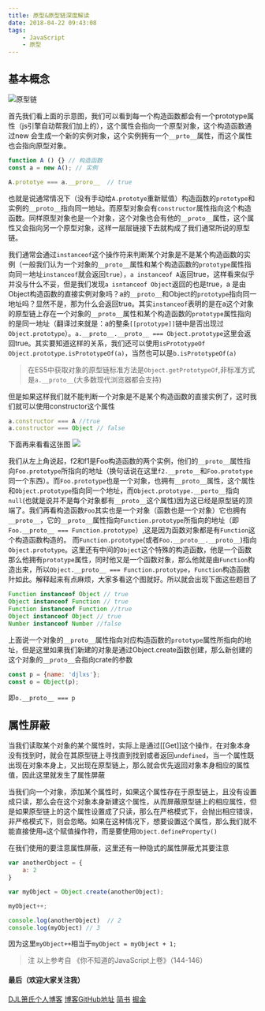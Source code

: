 ```yaml
---
title: 原型&原型链深度解读
date: 2018-04-22 09:43:08
tags: 
    - JavaScript
    - 原型
---
```


## 基本概念
![原型链](http://ok3x4ia9b.bkt.clouddn.com/18-4-22/15949493.jpg)
<!--more-->
首先我们看上面的示意图，我们可以看到每一个构造函数都会有一个prototype属性（js引擎自动帮我们加上的），这个属性会指向一个原型对象，这个构造函数通过new 会生成一个新的实例对象，这个实例拥有一个`__prto__`属性，而这个属性也会指向原型对象。
```javascript
function A () {} // 构造函数
const a = new A(); // 实例

A.prototye === a.__proro__  // true
```

也就是说通常情况下（没有手动给`A.prototye`重新赋值）构造函数的`prototype`和实例的`__proto__`指向同一地址。而原型对象会有`constructor`属性指向这个构造函数。同样原型对象也是一个对象，这个对象也会有他的`__proto__`属性，这个属性又会指向另一个原型对象，这样一层层链接下去就构成了我们通常所说的原型链。

我们通常会通过`instanceof`这个操作符来判断某个对象是不是某个构造函数的实例（一般我们认为一个对象的`__proto__`属性和某个构造函数的`prototype`属性指向同一地址`instanceof`就会返回`true`），`a instanceof A`返回true，这样看来似乎并没与什么不妥，但是我们发现`a isntanceof Object`返回的也是true，a 是由Object构造函数的直接实例对象吗？a的`__proto__`和Object的`prototype`指向同一地址吗？显然不是，那为什么会返回true。其实`instanceof`表明的是在a这个对象的原型链上存在一个对象的`__proto__`属性和某个构造函数的`prototype`属性指向的是同一地址（翻译过来就是：a的整条`[[prototype]]`链中是否出现过`Object.prototype`）。`a.__proto__.__proto__ === Object.prototype`这里会返回true。其实要知道这样的关系，我们还可以使用`isPrototypeOf`
`Object.prototype.isPrototypeOf(a)`，当然也可以是`b.isPrototypeOf(a)`

> 在ES5中获取对象的原型链标准方法是`Object.getPrototypeOf`,非标准方式是`a.__proto__`(大多数现代浏览器都会支持)

但是如果这样我们就不能判断一个对象是不是某个构造函数的直接实例了，这时我们就可以使用constructor这个属性
```javascript
a.constructor === A //true
a.constructor === Object // false
```

下面再来看看这张图
![](http://ok3x4ia9b.bkt.clouddn.com/18-4-22/6767201.jpg)

我们从左上角说起，f2和f1是Foo构造函数的两个实例，他们的`__proto__`属性指向`Foo.prototype`所指向的地址（换句话说在这里`f2.__proto__`和`Foo.prototype`同一个东西）。而`Foo.prototype`也是一个对象，也拥有`__proto__`属性，这个属性和`Object.prototype`指向同一个地址，而`Object.prototype.__porto__`指向`null`(也就是说并不是每个对象都有`__proto__`这个属性)因为这已经是原型链的顶端了。我们再看构造函数`Foo`其实也是一个对象（函数也是一个对象）它也拥有`__proto__`，它的`__proto__`属性指向`Function.prototype`所指向的地址（即`Foo.__proto__ === Function.prototype`）,这是因为函数对象都是有`Function`这个构造函数构造的。
而`Function.prototype`(或者`Foo.__proto__.__proto__`)指向`Object.prototype`。这里还有中间的`Object`这个特殊的构造函数，他是一个函数那么他拥有`prototype`属性，同时他又是一个函数对象，那么他就是由`Function`构造出来，所以`Object.__proto__ === Function.prototype`，`Function`构造函数䦹如此。解释起来有点麻烦，大家多看这个图就好。所以就会出现下面这些题目了
```javascript
Function instanceof Object // true 
Object instanceof Function // true 
Function instanceof Function //true
Object instanceof Object // true
Number instanceof Number //false
```

上面说一个对象的`__proto__`属性指向对应构造函数的`prototype`属性所指向的地址，但是这里如果我们新建的对象是通过Object.create函数创建，那么新创建的这个对象的`__proto__`会指向crate的参数
```javascript
const p = {name: 'djlxs'};
const o = Object(p);
```
即`o.__proto__ === p`

## 属性屏蔽
当我们读取某个对象的某个属性时，实际上是通过[[Get]]这个操作，在对象本身没有找到时，就会在其原型链上寻找直到找到或者返回`undefined`，当一个属性既出现在对象本身上，又出现在原型链上，那么就会优先返回对象本身相应的属性值，因此这里就发生了属性屏蔽

当我们向一个对象，添加某个属性时，如果这个属性存在于原型链上，且没有设置成只读，那么会在这个对象本身新建这个属性，从而屏蔽原型链上的相应属性，但是如果原型链上的这个属性设置成了只读，那么在严格模式下，会抛出相应错误，非严格模式下，则会忽略。如果在这种情况下，想要设置这个属性，那么我们就不能直接使用`=`这个赋值操作符，而是要使用`Object.defineProperty()`

在我们使用的要注意属性屏蔽，这里还有一种隐式的属性屏蔽尤其要注意
```javascript
var anotherObject = {
	a: 2
}

var myObject = Object.create(anotherObject);

myObject++;

console.log(anotherObject)  // 2
console.log(myObject) // 3
```
因为这里`myObject++`相当于`myObject = myObject + 1;`
> 注 以上参考自 《你不知道的JavaScript上卷》（144-146）


#### 最后（欢迎大家关注我）
[DJL箫氏个人博客](http://djl.pub/)
[博客GitHub地址](https://github.com/djlxiaoshi/blog/issues)
[简书](https://www.jianshu.com/u/d8657fcf1678)
[掘金](https://juejin.im/user/57183fcac4c9710054bc2fcf)